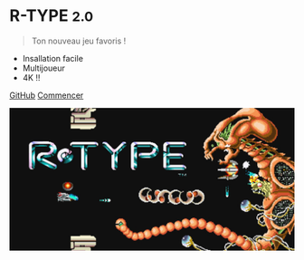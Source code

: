 <!-- _coverpage.md -->

# R-TYPE <small>2.0</small>

> Ton nouveau jeu favoris !

- Insallation facile
- Multijoueur
- 4K !!

[GitHub](https://github.com/EpitechPromo2025/B-CPP-500-NCY-5-1-rtype-jules.magyari)
[Commencer](/FR/?id=bienvenue-monsieur)

<!-- background image -->
![](media/R-TYPE.jpg)
